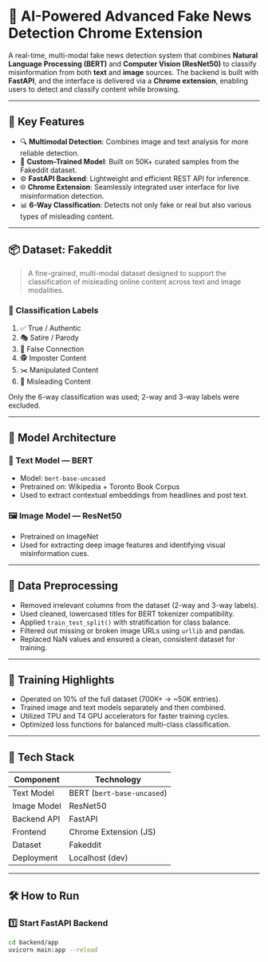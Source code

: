 # 🧠 AI-Powered Advanced Fake News Detection Chrome Extension

A real-time, multi-modal fake news detection system that combines **Natural Language Processing (BERT)** and **Computer Vision (ResNet50)** to classify misinformation from both **text** and **image** sources. The backend is built with **FastAPI**, and the interface is delivered via a **Chrome extension**, enabling users to detect and classify content while browsing.

---

## 🚀 Key Features

- 🔍 **Multimodal Detection**: Combines image and text analysis for more reliable detection.
- 🧠 **Custom-Trained Model**: Built on 50K+ curated samples from the Fakeddit dataset.
- ⚙️ **FastAPI Backend**: Lightweight and efficient REST API for inference.
- 🌐 **Chrome Extension**: Seamlessly integrated user interface for live misinformation detection.
- 📊 **6-Way Classification**: Detects not only fake or real but also various types of misleading content.

---

## 📦 Dataset: Fakeddit

> A fine-grained, multi-modal dataset designed to support the classification of misleading online content across text and image modalities.

### 🎯 Classification Labels
1. ✅ True / Authentic
2. 🎭 Satire / Parody
3. 🔗 False Connection
4. 🕵️ Imposter Content
5. ✂️ Manipulated Content
6. 🎯 Misleading Content

Only the 6-way classification was used; 2-way and 3-way labels were excluded.

---

## 🧠 Model Architecture

### 📝 Text Model — BERT
- Model: `bert-base-uncased`
- Pretrained on: Wikipedia + Toronto Book Corpus
- Used to extract contextual embeddings from headlines and post text.

### 🖼️ Image Model — ResNet50
- Pretrained on ImageNet
- Used for extracting deep image features and identifying visual misinformation cues.

---

## 🧹 Data Preprocessing

- Removed irrelevant columns from the dataset (2-way and 3-way labels).
- Used cleaned, lowercased titles for BERT tokenizer compatibility.
- Applied `train_test_split()` with stratification for class balance.
- Filtered out missing or broken image URLs using `urllib` and pandas.
- Replaced NaN values and ensured a clean, consistent dataset for training.

---

## 🧪 Training Highlights

- Operated on 10% of the full dataset (700K+ → ~50K entries).
- Trained image and text models separately and then combined.
- Utilized TPU and T4 GPU accelerators for faster training cycles.
- Optimized loss functions for balanced multi-class classification.

---

## 🧩 Tech Stack

| Component        | Technology           |
|------------------|----------------------|
| Text Model       | BERT (`bert-base-uncased`) |
| Image Model      | ResNet50             |
| Backend API      | FastAPI              |
| Frontend         | Chrome Extension (JS)|
| Dataset          | Fakeddit             |
| Deployment       | Localhost (dev)      |

---

## 🛠️ How to Run

### 1️⃣ Start FastAPI Backend
```bash
cd backend/app
uvicorn main:app --reload
